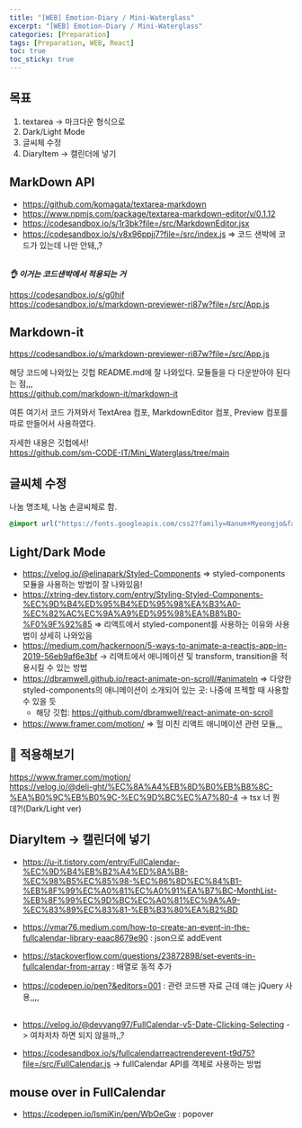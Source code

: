 ```yaml
---
title: "[WEB] Emotion-Diary / Mini-Waterglass"
excerpt: "[WEB] Emotion-Diary / Mini-Waterglass"
categories: [Preparation]
tags: [Preparation, WEB, React]
toc: true
toc_sticky: true
---
```


## 목표

1. textarea -> 마크다운 형식으로
2. Dark/Light Mode
3. 글씨체 수정
4. DiaryItem -> 캘린더에 넣기

## MarkDown API

- <https://github.com/komagata/textarea-markdown>
- <https://www.npmjs.com/package/textarea-markdown-editor/v/0.1.12>
- <https://codesandbox.io/s/1r3bk?file=/src/MarkdownEditor.jsx>
- <https://codesandbox.io/s/v8x96ppjj7?file=/src/index.js> => 코드 샌박에 코드가 있는데 나만 안돼,,? <br>
  <br>

**_👌 이거는 코드샌박에서 적용되는 거_** <br>

<https://codesandbox.io/s/g0hif> <br>
<https://codesandbox.io/s/markdown-previewer-ri87w?file=/src/App.js>

## Markdown-it

<https://codesandbox.io/s/markdown-previewer-ri87w?file=/src/App.js> <br>

해당 코드에 나와있는 깃헙 README.md에 잘 나와있다. 모듈들을 다 다운받아야 된다는 점,,,<br>
<https://github.com/markdown-it/markdown-it>
<br>

여튼 여기서 코드 가져와서 TextArea 컴포, MarkdownEditor 컴포, Preview 컴포를 따로 만들어서 사용하였다.
<br>

자세한 내용은 깃헙에서!
<br>
<https://github.com/sm-CODE-IT/Mini_Waterglass/tree/main>

## 글씨체 수정

나눔 명조체, 나눔 손글씨체로 함.
<br>

```css
@import url("https://fonts.googleapis.com/css2?family=Nanum+Myeongjo&family=Nanum+Pen+Script&display=swap");
```

## Light/Dark Mode

- <https://velog.io/@elinapark/Styled-Components> => styled-components 모듈을 사용하는 방법이 잘 나와있음!
- <https://xtring-dev.tistory.com/entry/Styling-Styled-Components-%EC%9D%B4%ED%95%B4%ED%95%98%EA%B3%A0-%EC%82%AC%EC%9A%A9%ED%95%98%EA%B8%B0-%F0%9F%92%85> => 리액트에서 styled-component를 사용하는 이유와 사용법이 상세히 나와있음
- <https://medium.com/hackernoon/5-ways-to-animate-a-reactjs-app-in-2019-56eb9af6e3bf> -> 리액트에서 애니메이션 및 transform, transition을 적용시킬 수 있는 방법
- <https://dbramwell.github.io/react-animate-on-scroll/#animateIn> => 다양한 styled-components의 애니메이션이 소개되어 있는 곳: 나중에 프젝할 때 사용할 수 있을 듯
  - 해당 깃헙: <https://github.com/dbramwell/react-animate-on-scroll>
- <https://www.framer.com/motion/> => 헐 미친 리액트 애니메이션 관련 모듈,,,

## 🌟 적용해보기

<https://www.framer.com/motion/> <br>
<https://velog.io/@deli-ght/%EC%8A%A4%EB%8D%B0%EB%B8%8C-%EA%B0%9C%EB%B0%9C-%EC%9D%BC%EC%A7%80-4> -> tsx 너 뭔데?!(Dark/Light ver)

## DiaryItem -> 캘린더에 넣기

- <https://u-it.tistory.com/entry/FullCalendar-%EC%9D%B4%EB%B2%A4%ED%8A%B8-%EC%98%B5%EC%85%98-%EC%86%8D%EC%84%B1-%EB%8F%99%EC%A0%81%EC%A0%91%EA%B7%BC-MonthList-%EB%8F%99%EC%9D%BC%EC%A0%81%EC%9A%A9-%EC%83%89%EC%83%81-%EB%B3%80%EA%B2%BD>
- <https://vmar76.medium.com/how-to-create-an-event-in-the-fullcalendar-library-eaac8679e90> : json으로 addEvent
- <https://stackoverflow.com/questions/23872898/set-events-in-fullcalendar-from-array> : 배열로 동적 추가
- <https://codepen.io/pen?&editors=001> : 관련 코드팬 자료 근데 얘는 jQuery 사용,,,,
  <br> <br>

- <https://velog.io/@devyang97/FullCalendar-v5-Date-Clicking-Selecting> -> 여차저차 하면 되지 않을까,,?
- <https://codesandbox.io/s/fullcalendarreactrenderevent-t9d75?file=/src/FullCalendar.js> -> fullCalendar API를 객체로 사용하는 방법

## mouse over in FullCalendar

- <https://codepen.io/IsmiKin/pen/WbOeGw> : popover
